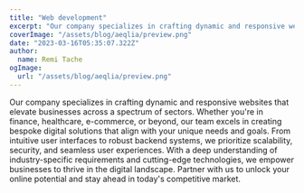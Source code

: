 ```yaml
---
title: "Web development"
excerpt: "Our company specializes in crafting dynamic and responsive websites that elevate businesses across a spectrum of sectors."
coverImage: "/assets/blog/aeqlia/preview.png"
date: "2023-03-16T05:35:07.322Z"
author:
  name: Remi Tache
ogImage:
  url: "/assets/blog/aeqlia/preview.png"
---
```


Our company specializes in crafting dynamic and responsive websites that elevate businesses across a spectrum of sectors. Whether you're in finance, healthcare, e-commerce, or beyond, our team excels in creating bespoke digital solutions that align with your unique needs and goals. From intuitive user interfaces to robust backend systems, we prioritize scalability, security, and seamless user experiences. With a deep understanding of industry-specific requirements and cutting-edge technologies, we empower businesses to thrive in the digital landscape. Partner with us to unlock your online potential and stay ahead in today's competitive market.
